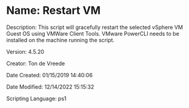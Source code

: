 ﻿# Name: Restart VM

Description: This script will gracefully restart the selected vSphere VM Guest OS using VMWare Client Tools.
VMware PowerCLI needs to be installed on the machine running the script.

Version: 4.5.20

Creator: Ton de Vreede

Date Created: 01/15/2019 14:40:06

Date Modified: 12/14/2022 15:15:32

Scripting Language: ps1

